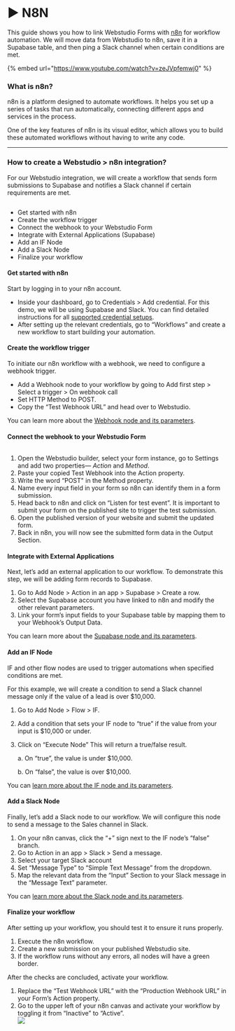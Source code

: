 # ▶ N8N

This guide shows you how to link Webstudio Forms with [n8n](https://n8n.io/) for workflow automation. We will move data from Webstudio to n8n, save it in a Supabase table, and then ping a Slack channel when certain conditions are met.

{% embed url="https://www.youtube.com/watch?v=zeJVpfemwj0" %}

### What is n8n?

n8n is a platform designed to automate workflows. It helps you set up a series of tasks that run automatically, connecting different apps and services in the process.

One of the key features of n8n is its visual editor, which allows you to build these automated workflows without having to write any code.

***

### How to create a Webstudio > n8n integration?

For our Webstudio integration, we will create a workflow that sends form submissions to Supabase and notifies a Slack channel if certain requirements are met.

<figure><img src="../../../.gitbook/assets/creators.app.n8n_2_L2bSfi01s2coM05A7-69U (1).avif" alt=""><figcaption></figcaption></figure>

* Get started with n8n
* Create the workflow trigger
* Connect the webhook to your Webstudio Form
* Integrate with External Applications (Supabase)
* Add an IF Node
* Add a Slack Node
* Finalize your workflow

#### Get started with n8n

Start by logging in to your n8n account.

* Inside your dashboard, go to Credentials > Add credential. For this demo, we will be using Supabase and Slack. You can find detailed instructions for all [supported credential setups](https://docs.n8n.io/integrations/builtin/credentials).
* After setting up the relevant credentials, go to “Workflows” and create a new workflow to start building your automation.

#### Create the workflow trigger

To initiate our n8n workflow with a webhook, we need to configure a webhook trigger.

* Add a Webhook node to your workflow by going to Add first step > Select a trigger > On webhook call
* Set HTTP Method to POST.
* Copy the “Test Webhook URL” and head over to Webstudio.

You can learn more about the [Webhook node and its parameters](https://docs.n8n.io/integrations/builtin/core-nodes/n8n-nodes-base.webhook/).

#### Connect the webhook to your Webstudio Form

<figure><img src="../../../.gitbook/assets/group_4_Xt06GzUYWM7Kf9OWv0jga.avif" alt=""><figcaption></figcaption></figure>

1. Open the Webstudio builder, select your form instance, go to Settings and add two properties— _Action_ and _Method_.
2. Paste your copied Test Webhook into the Action property.
3. Write the word “POST" in the Method property.
4. Name every input field in your form so n8n can identify them in a form submission.
5. Head back to n8n and click on “Listen for test event”. It is important to submit your form on the published site to trigger the test submission.
6. Open the published version of your website and submit the updated form.
7. Back in n8n, you will now see the submitted form data in the Output Section.

#### Integrate with External Applications

Next, let’s add an external application to our workflow. To demonstrate this step, we will be adding form records to Supabase.

1. Go to Add Node > Action in an app > Supabase > Create a row.
2. Select the Supabase account you have linked to n8n and modify the other relevant parameters.
3. Link your form’s input fields to your Supabase table by mapping them to your Webhook’s Output Data.

You can learn more about the [Supabase node and its parameters](https://docs.n8n.io/integrations/builtin/app-nodes/n8n-nodes-base.supabase).

#### Add an IF Node

IF and other flow nodes are used to trigger automations when specified conditions are met.

For this example, we will create a condition to send a Slack channel message only if the value of a lead is over $10,000.

1. Go to Add Node > Flow > IF.
2. Add a condition that sets your IF node to “true” if the value from your input is $10,000 or under.
3.  Click on “Execute Node” This will return a true/false result.

    a. On “true”, the value is under $10,000.

    b. On “false”, the value is over $10,000.

You can [learn more about the IF node and its parameters](https://docs.n8n.io/integrations/builtin/core-nodes/n8n-nodes-base.if/).

#### Add a Slack Node

Finally, let’s add a Slack node to our workflow. We will configure this node to send a message to the Sales channel in Slack.

1. On your n8n canvas, click the “+” sign next to the IF node’s “false” branch.
2. Go to Action in an app > Slack > Send a message.
3. Select your target Slack account
4. Set “Message Type” to “Simple Text Message” from the dropdown.
5. Map the relevant data from the “Input” Section to your Slack message in the “Message Text” parameter.

You can [learn more about the Slack node and its parameters](https://docs.n8n.io/integrations/builtin/app-nodes/n8n-nodes-base.slack/).

#### Finalize your workflow

After setting up your workflow, you should test it to ensure it runs properly.

1. Execute the n8n workflow.
2. Create a new submission on your published Webstudio site.
3. If the workflow runs without any errors, all nodes will have a green border.

After the checks are concluded, activate your workflow.

1. Replace the “Test Webhook URL” with the “Production Webhook URL” in your Form’s Action property.
2. Go to the upper left of your n8n canvas and activate your workflow by toggling it from “Inactive” to “Active”.\
   ![](../../../.gitbook/assets/creators.app.n8n\_2\_L2bSfi01s2coM05A7-69U.avif)
